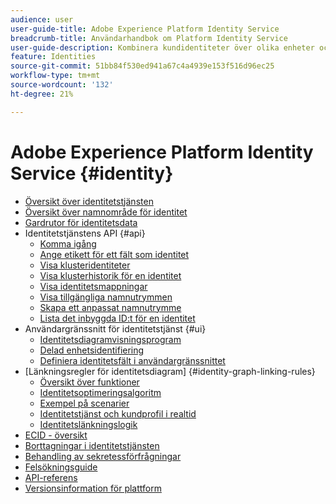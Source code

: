 ```yaml
---
audience: user
user-guide-title: Adobe Experience Platform Identity Service
breadcrumb-title: Användarhandbok om Platform Identity Service
user-guide-description: Kombinera kundidentiteter över olika enheter och system för att leverera personanpassade digitala upplevelser.
feature: Identities
source-git-commit: 51bb84f530ed941a67c4a4939e153f516d96ec25
workflow-type: tm+mt
source-wordcount: '132'
ht-degree: 21%

---
```



# Adobe Experience Platform Identity Service {#identity}

- [Översikt över identitetstjänsten](home.md)
- [Översikt över namnområde för identitet](namespaces.md)
- [Gardrutor för identitetsdata](guardrails.md)
- Identitetstjänstens API {#api}
   - [Komma igång](api/getting-started.md)
   - [Ange etikett för ett fält som identitet](api/label-identities.md)
   - [Visa klusteridentiteter](api/list-cluster-identites.md)
   - [Visa klusterhistorik för en identitet](api/list-cluster-history.md)
   - [Visa identitetsmappningar](api/list-identity-mappings.md)
   - [Visa tillgängliga namnutrymmen](api/list-namespaces.md)
   - [Skapa ett anpassat namnutrymme](api/create-custom-namespace.md)
   - [Lista det inbyggda ID:t för en identitet](api/list-native-id.md)
- Användargränssnitt för identitetstjänst {#ui}
   - [Identitetsdiagramvisningsprogram](ui/identity-graph-viewer.md)
   - [Delad enhetsidentifiering](ui/shared-device-detection.md)
   - [Definiera identitetsfält i användargränssnittet](ui/label-identities.md)
- [Länkningsregler för identitetsdiagram] {#identity-graph-linking-rules}
   - [Översikt över funktioner](./identity-graph-linking-rules/overview.md)
   - [Identitetsoptimeringsalgoritm](./identity-graph-linking-rules/identity-optimization-algorithm.md)
   - [Exempel på scenarier](./identity-graph-linking-rules/example-scenarios.md)
   - [Identitetstjänst och kundprofil i realtid](./identity-graph-linking-rules/identity-and-profile.md)
   - [Identitetslänkningslogik](./identity-graph-linking-rules/identity-linking-logic.md)
- [ECID - översikt](ecid.md)
- [Borttagningar i identitetstjänsten](deletion.md)
- [Behandling av sekretessförfrågningar](privacy.md)
- [Felsökningsguide](troubleshooting-guide.md)
- [API-referens](https://www.adobe.io/experience-platform-apis/references/identity-service)
- [Versionsinformation för plattform](https://www.adobe.com/go/platform-release-notes-en)